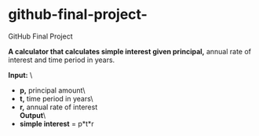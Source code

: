 # github-final-project-
GitHub Final Project

**A calculator that calculates simple interest given principal,** annual rate of interest and time period in years.

**Input:** \
-   **p,** principal amount\
-   **t,** time period in years\
-   **r,** annual rate of interest\
**Output**\
-   **simple interest** = p\*t\*r

